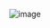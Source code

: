 ![image](https://user-images.githubusercontent.com/40969203/102685405-aa193780-4223-11eb-849c-c4bf2acb96b5.png)